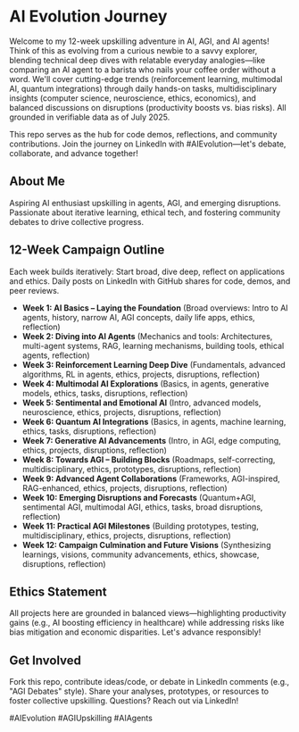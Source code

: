 # AI Evolution Journey

Welcome to my 12-week upskilling adventure in AI, AGI, and AI agents! Think of this as evolving from a curious newbie to a savvy explorer, blending technical deep dives with relatable everyday analogies—like comparing an AI agent to a barista who nails your coffee order without a word. We'll cover cutting-edge trends (reinforcement learning, multimodal AI, quantum integrations) through daily hands-on tasks, multidisciplinary insights (computer science, neuroscience, ethics, economics), and balanced discussions on disruptions (productivity boosts vs. bias risks). All grounded in verifiable data as of July 2025.

This repo serves as the hub for code demos, reflections, and community contributions. Join the journey on LinkedIn with #AIEvolution—let's debate, collaborate, and advance together!

## About Me
Aspiring AI enthusiast upskilling in agents, AGI, and emerging disruptions. Passionate about iterative learning, ethical tech, and fostering community debates to drive collective progress.

## 12-Week Campaign Outline
Each week builds iteratively: Start broad, dive deep, reflect on applications and ethics. Daily posts on LinkedIn with GitHub shares for code, demos, and peer reviews.

- **Week 1: AI Basics – Laying the Foundation** (Broad overviews: Intro to AI agents, history, narrow AI, AGI concepts, daily life apps, ethics, reflection)
- **Week 2: Diving into AI Agents** (Mechanics and tools: Architectures, multi-agent systems, RAG, learning mechanisms, building tools, ethical agents, reflection)
- **Week 3: Reinforcement Learning Deep Dive** (Fundamentals, advanced algorithms, RL in agents, ethics, projects, disruptions, reflection)
- **Week 4: Multimodal AI Explorations** (Basics, in agents, generative models, ethics, tasks, disruptions, reflection)
- **Week 5: Sentimental and Emotional AI** (Intro, advanced models, neuroscience, ethics, projects, disruptions, reflection)
- **Week 6: Quantum AI Integrations** (Basics, in agents, machine learning, ethics, tasks, disruptions, reflection)
- **Week 7: Generative AI Advancements** (Intro, in AGI, edge computing, ethics, projects, disruptions, reflection)
- **Week 8: Towards AGI – Building Blocks** (Roadmaps, self-correcting, multidisciplinary, ethics, prototypes, disruptions, reflection)
- **Week 9: Advanced Agent Collaborations** (Frameworks, AGI-inspired, RAG-enhanced, ethics, projects, disruptions, reflection)
- **Week 10: Emerging Disruptions and Forecasts** (Quantum+AGI, sentimental AGI, multimodal AGI, ethics, tasks, broad disruptions, reflection)
- **Week 11: Practical AGI Milestones** (Building prototypes, testing, multidisciplinary, ethics, projects, disruptions, reflection)
- **Week 12: Campaign Culmination and Future Visions** (Synthesizing learnings, visions, community advancements, ethics, showcase, disruptions, reflection)

## Ethics Statement
All projects here are grounded in balanced views—highlighting productivity gains (e.g., AI boosting efficiency in healthcare) while addressing risks like bias mitigation and economic disparities. Let's advance responsibly!

## Get Involved
Fork this repo, contribute ideas/code, or debate in LinkedIn comments (e.g., "AGI Debates" style). Share your analyses, prototypes, or resources to foster collective upskilling. Questions? Reach out via LinkedIn!

#AIEvolution #AGIUpskilling #AIAgents
